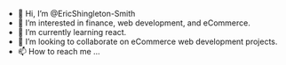 - 👋 Hi, I’m @EricShingleton-Smith
- 👀 I’m interested in finance, web development, and eCommerce.
- 🌱 I’m currently learning react.
- 💞️ I’m looking to collaborate on eCommerce web development projects.
- 📫 How to reach me ...

<!---
EricShingleton-Smith/EricShingleton-Smith is a ✨ special ✨ repository because its `README.md` (this file) appears on your GitHub profile.
You can click the Preview link to take a look at your changes.
--->
